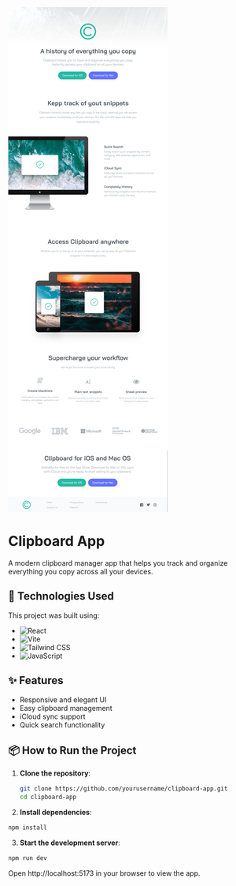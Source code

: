 ![alt text](./public/clipboard.png)

# Clipboard App

A modern clipboard manager app that helps you track and organize everything you copy across all your devices.

## 🚀 Technologies Used

This project was built using:

- ![React](https://img.shields.io/badge/React-61DAFB?style=for-the-badge&logo=react&logoColor=white)
- ![Vite](https://img.shields.io/badge/Vite-646CFF?style=for-the-badge&logo=vite&logoColor=white)
- ![Tailwind CSS](https://img.shields.io/badge/Tailwind%20CSS-38B2AC?style=for-the-badge&logo=tailwind-css&logoColor=white)
- ![JavaScript](https://img.shields.io/badge/JavaScript-F7DF1E?style=for-the-badge&logo=javascript&logoColor=black)

## ✨ Features

- Responsive and elegant UI
- Easy clipboard management
- iCloud sync support
- Quick search functionality

## 📦 How to Run the Project

1. **Clone the repository**:

   ```bash
   git clone https://github.com/yourusername/clipboard-app.git
   cd clipboard-app
   ```

2. **Install dependencies**:

```bash
npm install
```

3. **Start the development server**:

```bash
npm run dev
```

Open http://localhost:5173 in your browser to view the app.
